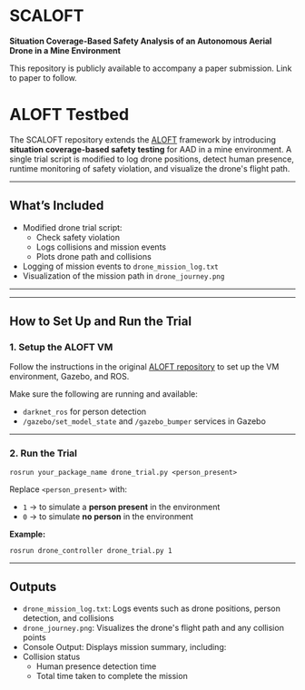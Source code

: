 # SCALOFT
**Situation Coverage-Based Safety Analysis of an Autonomous Aerial Drone in a Mine Environment**

This repository is publicly available to accompany a paper submission. Link to paper to follow.

# ALOFT Testbed

The SCALOFT repository extends the [ALOFT](https://github.com/uoy-research/ALOFT) framework by introducing **situation coverage-based safety testing** for AAD in a mine environment. 
A single trial script is modified to log drone positions, detect human presence, runtime monitoring of safety violation, and visualize the drone's flight path.

---

## What’s Included

* Modified drone trial script:
  - Check safety violation
  - Logs collisions and mission events
  - Plots drone path and collisions
* Logging of mission events to `drone_mission_log.txt`
* Visualization of the mission path in `drone_journey.png`

---
---
## How to Set Up and Run the Trial

### 1. Setup the ALOFT VM

Follow the instructions in the original [ALOFT repository](https://github.com/uoy-research/ALOFT) to set up the VM environment, Gazebo, and ROS.

Make sure the following are running and available:
- `darknet_ros` for person detection
- `/gazebo/set_model_state` and `/gazebo_bumper` services in Gazebo

---

### 2. Run the Trial

`rosrun your_package_name drone_trial.py <person_present>`

Replace `<person_present>` with:

- `1` → to simulate a **person present** in the environment  
- `0` → to simulate **no person** in the environment

**Example:**

`rosrun drone_controller drone_trial.py 1`


---
## Outputs

* `drone_mission_log.txt`: Logs events such as drone positions, person detection, and collisions
* `drone_journey.png`: Visualizes the drone's flight path and any collision points
*  Console Output: Displays mission summary, including:
* Collision status
  - Human presence detection time
  - Total time taken to complete the mission

